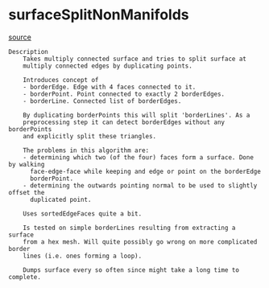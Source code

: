 # surfaceSplitNonManifolds

[source](github.com/OpenFOAM-jp/OpenFOAM-utilities-tutorials-jp/blob/master/v1906/surface/surfaceSplitNonManifolds/surfaceSplitNonManifolds.C/surfaceSplitNonManifolds.C)

```
Description
    Takes multiply connected surface and tries to split surface at
    multiply connected edges by duplicating points.

    Introduces concept of
    - borderEdge. Edge with 4 faces connected to it.
    - borderPoint. Point connected to exactly 2 borderEdges.
    - borderLine. Connected list of borderEdges.

    By duplicating borderPoints this will split 'borderLines'. As a
    preprocessing step it can detect borderEdges without any borderPoints
    and explicitly split these triangles.

    The problems in this algorithm are:
    - determining which two (of the four) faces form a surface. Done by walking
      face-edge-face while keeping and edge or point on the borderEdge
      borderPoint.
    - determining the outwards pointing normal to be used to slightly offset the
      duplicated point.

    Uses sortedEdgeFaces quite a bit.

    Is tested on simple borderLines resulting from extracting a surface
    from a hex mesh. Will quite possibly go wrong on more complicated border
    lines (i.e. ones forming a loop).

    Dumps surface every so often since might take a long time to complete.


```

